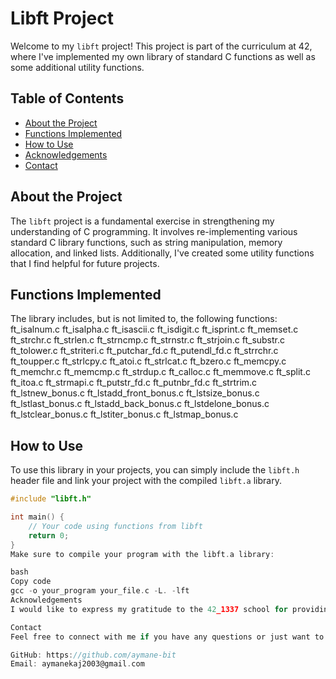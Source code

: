 # Libft Project

Welcome to my `libft` project! This project is part of the curriculum at 42, where I've implemented my own library of standard C functions as well as some additional utility functions.

## Table of Contents
- [About the Project](#about-the-project)
- [Functions Implemented](#functions-implemented)
- [How to Use](#how-to-use)
- [Acknowledgements](#acknowledgements)
- [Contact](#contact)

## About the Project

The `libft` project is a fundamental exercise in strengthening my understanding of C programming. It involves re-implementing various standard C library functions, such as string manipulation, memory allocation, and linked lists. Additionally, I've created some utility functions that I find helpful for future projects.

## Functions Implemented

The library includes, but is not limited to, the following functions:
ft_isalnum.c ft_isalpha.c ft_isascii.c ft_isdigit.c ft_isprint.c ft_memset.c ft_strchr.c ft_strlen.c ft_strncmp.c ft_strnstr.c ft_strjoin.c ft_substr.c ft_tolower.c ft_striteri.c ft_putchar_fd.c ft_putendl_fd.c
ft_strrchr.c ft_toupper.c ft_strlcpy.c ft_atoi.c ft_strlcat.c ft_bzero.c ft_memcpy.c ft_memchr.c ft_memcmp.c ft_strdup.c ft_calloc.c ft_memmove.c ft_split.c ft_itoa.c ft_strmapi.c ft_putstr_fd.c ft_putnbr_fd.c ft_strtrim.c
ft_lstnew_bonus.c ft_lstadd_front_bonus.c ft_lstsize_bonus.c ft_lstlast_bonus.c ft_lstadd_back_bonus.c ft_lstdelone_bonus.c ft_lstclear_bonus.c ft_lstiter_bonus.c ft_lstmap_bonus.c

## How to Use

To use this library in your projects, you can simply include the `libft.h` header file and link your project with the compiled `libft.a` library.

```c
#include "libft.h"

int main() {
    // Your code using functions from libft
    return 0;
}
Make sure to compile your program with the libft.a library:

bash
Copy code
gcc -o your_program your_file.c -L. -lft
Acknowledgements
I would like to express my gratitude to the 42_1337 school for providing this project and the opportunity to deepen my understanding of C programming.

Contact
Feel free to connect with me if you have any questions or just want to chat about the libft project.

GitHub: https://github.com/aymane-bit
Email: aymanekaj2003@gmail.com

